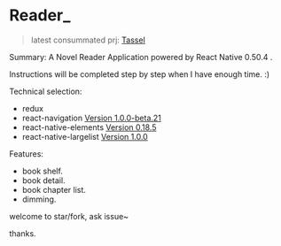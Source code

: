# Reader_

> latest consummated prj: [Tassel](https://github.com/flasco/tassel)

Summary: A Novel Reader Application powered by React Native 0.50.4 .

Instructions will be completed step by step when I have enough time. :)

Technical selection:
- redux
- react-navigation [Version 1.0.0-beta.21](https://github.com/react-community/react-navigation)
- react-native-elements [Version 0.18.5](https://github.com/react-native-training/react-native-elements)
- react-native-largelist [Version 1.0.0](https://github.com/bolan9999/react-native-largelist)

Features:
- book shelf.
- book detail.
- book chapter list.
- dimming.

welcome to star/fork, ask issue~

thanks.
